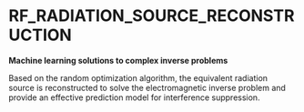# RF_RADIATION_SOURCE_RECONSTRUCTION
**Machine learning solutions to complex inverse problems**

Based on the random optimization algorithm, the equivalent radiation source is reconstructed to solve the electromagnetic inverse problem and provide an effective prediction model for interference suppression.
